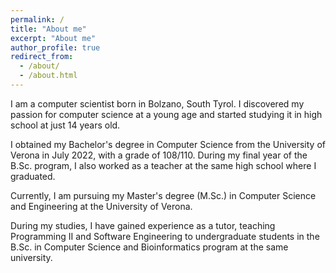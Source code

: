 ```yaml
---
permalink: /
title: "About me"
excerpt: "About me"
author_profile: true
redirect_from: 
  - /about/
  - /about.html
---
```


I am a computer scientist born in Bolzano, South Tyrol. I discovered my passion for computer science at a young age and started studying it in high school at just 14 years old.

I obtained my Bachelor's degree in Computer Science from the University of Verona in July 2022, with a grade of 108/110.
During my final year of the B.Sc. program, I also worked as a teacher at the same high school where I graduated.

Currently, I am pursuing my Master's degree (M.Sc.) in Computer Science and Engineering at the University of Verona.

During my studies, I have gained experience as a tutor, teaching Programming II and Software Engineering to undergraduate students in the B.Sc. in Computer Science and Bioinformatics program at the same university.
